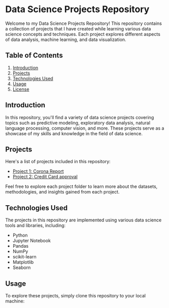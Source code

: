 # Data Science Projects Repository

Welcome to my Data Science Projects Repository! This repository contains a collection of projects that I have created while learning various data science concepts and techniques. Each project explores different aspects of data analysis, machine learning, and data visualization.

## Table of Contents

1. [Introduction](#introduction)
2. [Projects](#projects)
3. [Technologies Used](#technologies-used)
4. [Usage](#usage)
5. [License](#license)

## Introduction

In this repository, you'll find a variety of data science projects covering topics such as predictive modeling, exploratory data analysis, natural language processing, computer vision, and more. These projects serve as a showcase of my skills and knowledge in the field of data science.

## Projects

Here's a list of projects included in this repository:

- [Project 1: Corona Report](link-to-project-1)
- [Project 2: Credit Card approval](link-to-project-2)


Feel free to explore each project folder to learn more about the datasets, methodologies, and insights gained from each project.

## Technologies Used

The projects in this repository are implemented using various data science tools and libraries, including:

- Python
- Jupyter Notebook
- Pandas
- NumPy
- scikit-learn
- Matplotlib
- Seaborn

## Usage

To explore these projects, simply clone this repository to your local machine:

